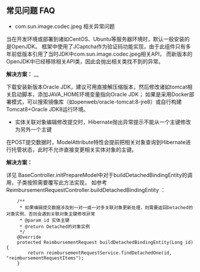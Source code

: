 ## 常见问题 FAQ

* com.sun.image.codec.jpeg 相关异常问题

当在开发环境或部署到诸如CentOS、Ubuntu等服务器环境时，默认一般安装的是OpenJDK。
框架中使用了JCaptcha作为验证码功能实现，由于此组件只有多年前低版本引用了当时JDK中com.sun.image.codec.jpeg相关API，
而新版本的OpenJDK中已经移除相关API类，因此会抛出相关类找不到的异常。

**解决方案：** __

下载安装新版本Oracle JDK，建议可用直接解压缩版本，然后修改诸如tomcat相关启动脚本，添加JAVA_HOME环境变量指向Oracle JDK；
如果是采用Docker部署模式，可以搜索镜像库（如openweb/oracle-tomcat:8-jre8）或自行构建Tomcat8+Oracle JDK8运行环境。

* 实体关联对象编辑修改提交时，Hibernate抛出异常提示不能从一个主键修改为另外一个主键

在POST提交数据时，ModelAttribute特性会提前把相关对象查询到Hibernate进行托管状态，此时不允许直接变更相关实体对象的主键。

**解决方案：** 

详见 BaseController.initPrepareModel中对于buildDetachedBindingEntity的调用，子类按照需要覆写此方法实现，
如参考 ReimbursementRequestController.buildDetachedBindingEntity ：

```
    /**
     * 如果编辑提交数据涉及到一对一或一对多关联对象更新处理，则需要返回Detached的对象实例，否则会遇到关联对象主键修改异常
     * @param id 实体主键
     * @return Detached的对象实例
     */
    @Override
    protected ReimbursementRequest buildDetachedBindingEntity(Long id) {
        return reimbursementRequestService.findDetachedOne(id, "reimbursementRequestItems");
    }
```
